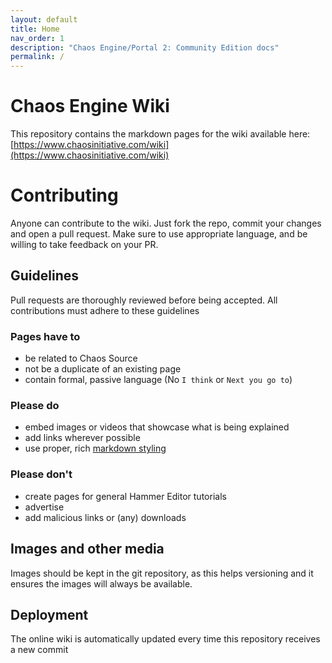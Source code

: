 ```yaml
---
layout: default
title: Home
nav_order: 1
description: "Chaos Engine/Portal 2: Community Edition docs"
permalink: /
---
```


# Chaos Engine Wiki

This repository contains the markdown pages for the wiki available here: [https://www.chaosinitiative.com/wiki](https://www.chaosinitiative.com/wiki)

# Contributing

Anyone can contribute to the wiki. Just fork the repo, commit your changes and open a pull request. Make sure to use appropriate language, 
and be willing to take feedback on your PR.

## Guidelines

Pull requests are thoroughly reviewed before being accepted. All contributions must adhere to these guidelines

### Pages have to

- be related to Chaos Source
- not be a duplicate of an existing page
- contain formal, passive language (No `I think` or `Next you go to`)

### Please do

- embed images or videos that showcase what is being explained
- add links wherever possible
- use proper, rich [markdown styling](https://github.com/adam-p/markdown-here/wiki/Markdown-Cheatsheet)

### Please don't

- create pages for general Hammer Editor tutorials
- advertise
- add malicious links or (any) downloads

## Images and other media

Images should be kept in the git repository, as this helps versioning and it ensures the images will always be available.


## Deployment

The online wiki is automatically updated every time this repository receives a new commit